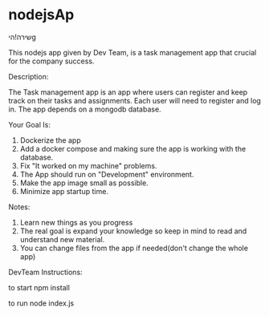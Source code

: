 # nodejsAp
שירה!היg





This nodejs app given by Dev Team, is a task management app that crucial for the company success.

Description:

The Task management app is an app where users can register and keep track on their tasks and assignments.
Each user will need to register and log in.
The app depends on a mongodb database.


Your Goal Is:

1. Dockerize the app
2. Add a docker compose and making sure the app is working with the database.
3. Fix "It worked on my machine" problems.
4. The App should run on "Development" environment. 
5. Make the app image small as possible.
6. Minimize app startup time.


Notes:

1. Learn new things as you progress
2. The real goal is expand your knowledge so keep in mind to read and understand new material.
3. You can change files from the app if needed(don't change the whole app)


DevTeam Instructions:

to start 
npm install

to run
node index.js

